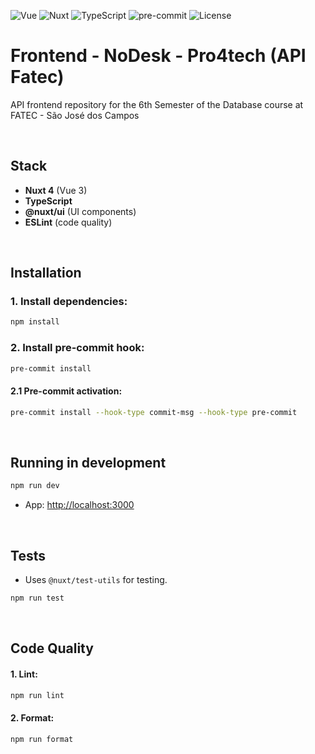 <!-- Badges -->

![Vue](https://img.shields.io/badge/Vue-3.x-brightgreen)
![Nuxt](https://img.shields.io/badge/Nuxt-4-green)
![TypeScript](https://img.shields.io/badge/TypeScript-4.9%2B-blue)
![pre-commit](https://img.shields.io/badge/pre--commit-enabled-brightgreen)
![License](https://img.shields.io/badge/license-MIT-blue)

# Frontend - NoDesk - Pro4tech (API Fatec)

API frontend repository for the 6th Semester of the Database course at FATEC - São José dos Campos

<br>

## Stack

- **Nuxt 4** (Vue 3)
- **TypeScript**
- **@nuxt/ui** (UI components)
- **ESLint** (code quality)

<br>

## Installation

### 1. Install dependencies:

```bash
npm install
```

### 2. Install pre-commit hook:

```bash
pre-commit install
```

#### 2.1 Pre-commit activation:

```bash
pre-commit install --hook-type commit-msg --hook-type pre-commit
```

<br>

## Running in development

```bash
npm run dev
```

- App: [http://localhost:3000](http://localhost:3000)

<br>

## Tests

- Uses `@nuxt/test-utils` for testing.

```bash
npm run test
```

<br>

## Code Quality

#### 1. Lint:

```bash
npm run lint
```

#### 2. Format:

```bash
npm run format
```
